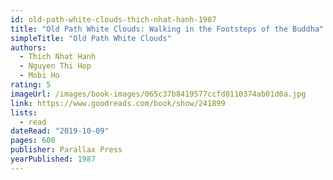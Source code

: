 ```yaml
---
id: old-path-white-clouds-thich-nhat-hanh-1987
title: "Old Path White Clouds: Walking in the Footsteps of the Buddha"
simpleTitle: "Old Path White Clouds"
authors:
  - Thich Nhat Hanh
  - Nguyen Thi Hop
  - Mobi Ho
rating: 5
imageUrl: /images/book-images/065c37b8419577ccfd0110374ab01d0a.jpg
link: https://www.goodreads.com/book/show/241899
lists:
  - read
dateRead: "2019-10-09"
pages: 600
publisher: Parallax Press
yearPublished: 1987
---
```

